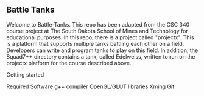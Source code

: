 ## Battle Tanks

Welcome to Battle-Tanks. This repo has been adapted from the CSC 340 course 
project at The South Dakota School of Mines and Technology for educational 
purposes. In this repo, there is a project called "projectx". This is a 
platform that supports multiple tanks battling each other on a field. 
Developers can write and program tanks to play on this field. In addition, 
the Squad7++ directory contains a tank, called Edelweiss, written to run on 
the projectx platform for the course described above. 


Getting started

Required Software
    g++ compiler
    OpenGL/GLUT libraries
    Xming
    Git
